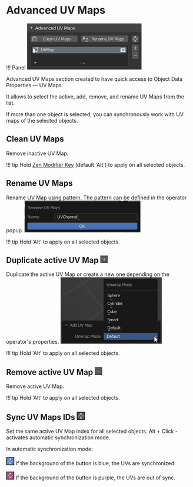 # Advanced UV Maps

!!! Panel
    ![Advanced UV Map](img/screen/adv_uv_map/adv_uv_map.png)

Advanced UV Maps section created to have quick access to Object Data Properties — UV Maps.

It allows to select the active, add, remove, and rename UV Maps from the list.

If more than one object is selected, you can synchronously work with UV maps of the selected objects.

## Clean UV Maps
Remove inactive UV Map.

!!! tip
    Hold [Zen Modifier Key](addon_prefs.md/#zen-modifier-key) (default 'Alt') to apply on all selected objects.

## Rename UV Maps
Rename UV Map using pattern. The pattern can be defined in the operator popup.
![](img/screen/adv_uv_map/rename_uv_maps_popup.png)

!!! tip
    Hold 'Alt' to apply on all selected objects.

## Duplicate active UV Map ![Add Button](img/icons/plus.png)
Duplicate the active UV Map or create a new one depending on the operator's properties.
![](img/screen/adv_uv_map/duplicate_active_map.png)

!!! tip
    Hold 'Alt' to apply on all selected objects.

## Remove active UV Map ![Remove Button](img/icons/minus.png)
Remove active UV Map.

!!! tip
    Hold 'Alt' to apply on all selected objects.

## Sync UV Maps IDs ![Sync Button](img/icons/adv_uv_sync.png)
Set the same active UV Map index for all selected objects.
Alt + Click - activates automatic synchronization mode.

In automatic synchronization mode:

   ![True Sync Button](img/icons/adv_uv_sync_true.png) If the background of the button is blue, the UVs are synchronized.

   ![False Sync Button](img/icons/adv_uv_sync_false.png) If the background of the button is purple, the UVs are out of sync.